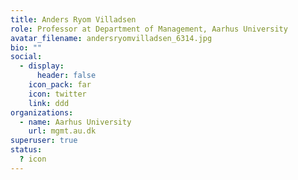 ```yaml
---
title: Anders Ryom Villadsen
role: Professor at Department of Management, Aarhus University
avatar_filename: andersryomvilladsen_6314.jpg
bio: ""
social:
  - display:
      header: false
    icon_pack: far
    icon: twitter
    link: ddd
organizations:
  - name: Aarhus University
    url: mgmt.au.dk
superuser: true
status:
  ? icon
---
```

